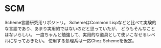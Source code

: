 # SCM
Scheme言語研究用リポジトリ。
SchemeはCommon Lispなどと比べて実験的な言語であり、あまり実用的ではないのだと思っていたが、
どうもそんなことはないらしい。
一度ちゃんと勉強して、実用的な道具として使いこなせるレベルになっておきたい。
使用する処理系は一応Chez Schemeを仮定。
